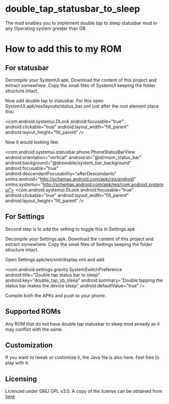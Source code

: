 # double_tap_statusbar_to_sleep

The mod enables you to implement double tap to sleep statusbar mod in any Operating system greater than GB.

# How to add this to my ROM

For statusbar
----------------------------------

Decompile your SystemUI.apk. Download the content of this project and extract somewhere. Copy the smali files of SystemUI keeping the folder structure intact.

Now add double tap to statusbar. For this open SystemUI.apk/res/layouts/status_bar.xml just after the root element place this:

<com.android.systemui.DLock android:focusable="true" android:clickable="true" android:layout_width="fill_parent" android:layout_height="fill_parent" />

Now it would looking like:

<?xml version="1.0" encoding="utf-8"?>
<com.android.systemui.statusbar.phone.PhoneStatusBarView android:orientation="vertical" android:id="@id/msim_status_bar" android:background="@drawable/system_bar_background" android:focusable="true" android:descendantFocusability="afterDescendants"
  xmlns:android="http://schemas.android.com/apk/res/android"
  xmlns:systemui="http://schemas.android.com/apk/res/com.android.systemui">
    <com.android.systemui.DLock android:focusable="true" android:clickable="true" android:layout_width="fill_parent" android:layout_height="fill_parent" />
    

For Settings
----------------------------------

Second step is to add the setting to toggle this in Settings.apk

Decompile your Settings.apk. Download the content of this project and extract somewhere. Copy the smali files of Settings keeping the folder structure intact.

Open Settings.apk/res/xml/display.xml and add

<com.android.settings.gravity.SystemSwitchPreference android:title="Double tap status bar to sleep" android:key="double_tap_sb_sleep" android:summary="Double tapping the status bar makes the device sleep" android:defaultValue="true" />

Compile both the APKs and push to your phone.

Supported ROMs
----------------------------------

Any ROM that do not have double tap statusbar to sleep mod already as it may conflict with the same.

Customization
----------------------------------

If you want to tweak or customize it, the Java file is also here. Feel free to play with it.

Licensing
----------------------------------

Licenced under GNU GPL v3.0. A copy of the license can be obtained from [here](https://www.gnu.org/licenses/gpl-3.0.en.html)

